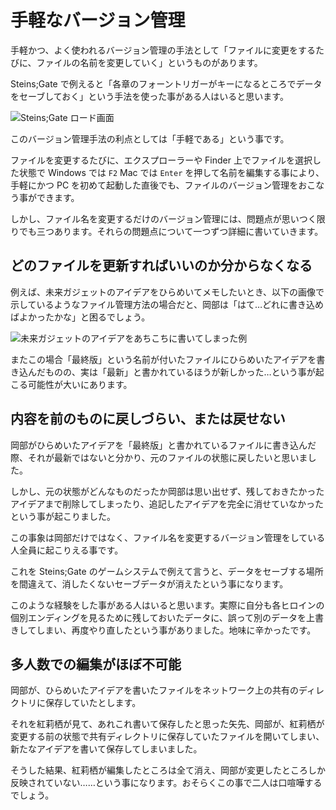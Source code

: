 手軽なバージョン管理
====================

手軽かつ、よく使われるバージョン管理の手法として「ファイルに変更をするたびに、ファイルの名前を変更していく」というものがあります。

Steins;Gate で例えると「各章のフォーントリガーがキーになるところでデータをセーブしておく」という手法を使った事がある人はいると思います。

![Steins;Gate ロード画面](ch1/nitro-steins-gate_load.jpg)

このバージョン管理手法の利点としては「手軽である」という事です。

ファイルを変更するたびに、エクスプローラーや Finder 上でファイルを選択した状態で Windows では `F2` Mac では `Enter` を押して名前を編集する事により、手軽にかつ PC を初めて起動した直後でも、ファイルのバージョン管理をおこなう事ができます。

しかし、ファイル名を変更するだけのバージョン管理には、問題点が思いつく限りでも三つあります。それらの問題点について一つずつ詳細に書いていきます。

どのファイルを更新すればいいのか分からなくなる
----------------------------------------------

例えば、未来ガジェットのアイデアをひらめいてメモしたいとき、以下の画像で示しているようなファイル管理方法の場合だと、岡部は「はて…どれに書き込めばよかったかな」と困るでしょう。

![未来ガジェットのアイデアをあちこちに書いてしまった例](ch1/gadget_idea.jpg)

またこの場合「最終版」という名前が付いたファイルにひらめいたアイデアを書き込んだものの、実は「最新」と書かれているほうが新しかった…という事が起こる可能性が大いにあります。

内容を前のものに戻しづらい、または戻せない
------------------------------------------

岡部がひらめいたアイデアを「最終版」と書かれているファイルに書き込んだ際、それが最新ではないと分かり、元のファイルの状態に戻したいと思いました。

しかし、元の状態がどんなものだったか岡部は思い出せず、残しておきたかったアイデアまで削除してしまったり、追記したアイデアを完全に消せていなかったという事が起こりました。

この事象は岡部だけではなく、ファイル名を変更するバージョン管理をしている人全員に起こりえる事です。

これを Steins;Gate のゲームシステムで例えて言うと、データをセーブする場所を間違えて、消したくないセーブデータが消えたという事になります。

このような経験をした事がある人はいると思います。実際に自分も各ヒロインの個別エンディングを見るために残しておいたデータに、誤って別のデータを上書きしてしまい、再度やり直したという事がありました。地味に辛かったです。

多人数での編集がほぼ不可能
--------------------------

岡部が、ひらめいたアイデアを書いたファイルをネットワーク上の共有のディレクトリに保存していたとします。

それを紅莉栖が見て、あれこれ書いて保存したと思った矢先、岡部が、紅莉栖が変更する前の状態で共有ディレクトリに保存していたファイルを開いてしまい、新たなアイデアを書いて保存してしまいました。

そうした結果、紅莉栖が編集したところは全て消え、岡部が変更したところしか反映されていない……という事になります。おそらくこの事で二人は口喧嘩するでしょう。
